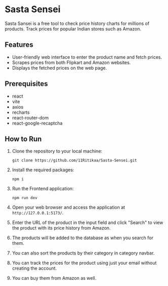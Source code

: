 
# Sasta Sensei

Sasta Sansei is a free tool to check price history charts for millions of products. Track prices for popular Indian stores such as Amazon.

## Features

- User-friendly web interface to enter the product name and fetch prices.
- Scrapes prices from both Flipkart and Amazon websites.
- Displays the fetched prices on the web page.

## Prerequisites

- react
- vite
- axios
- recharts
- react-router-dom
- react-google-recaptcha

## How to Run

1. Clone the repository to your local machine:

   ```
   git clone https://github.com/11Ritikaa/Sasta-Sensei.git
   ```

2. Install the required packages:

   ```
   npm i
   ```

3. Run the Frontend application:

   ```
   npm run dev
   ```

4. Open your web browser and access the application at `http://127.0.0.1:5173/`.

5. Enter the URL of the product in the input field and click "Search" to view the product with its price history from Amazon.

6. The products will be added to the database as when you search for them. 

7. You can also sort the products by their category in category navbar.

8. You can track the prices for the product using just your email without creating the account.

9. You can buy them from Amazon as well.


